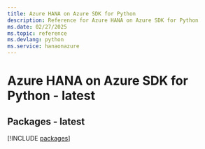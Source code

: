 ```yaml
---
title: Azure HANA on Azure SDK for Python
description: Reference for Azure HANA on Azure SDK for Python
ms.date: 02/27/2025
ms.topic: reference
ms.devlang: python
ms.service: hanaonazure
---
```

# Azure HANA on Azure SDK for Python - latest
## Packages - latest
[!INCLUDE [packages](hana-on-azure-index.md)]